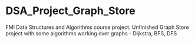 # DSA_Project_Graph_Store

FMI Data Structures and Algorithms course project.
Unfinished Graph Store project with some algorithms working over graphs - Dijkstra, BFS, DFS
